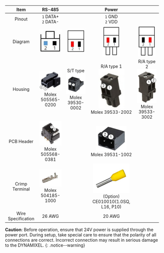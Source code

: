 
|     Item     |                            RS-485                   |         |                                           Power                                            | |
|:------------:|:-----------------------------------------------------:|:-------:|:------------------------------------------------------------------------------------------:|:--:|
|  Pinout      |                   `1` DATA+<br />`2` DATA-              |    |                                    `1` GND<br /> `2` VDD                                     | 
|  Diagram  | ![](/assets/images/dxl/y/molex_505565-0200_diagram.jpg) | ![](/assets/images/dxl/y/molex_39500-0002_diagram.jpg) | ![](/assets/images/dxl/y/molex_39503-2002_diagram.jpg) | ![](/assets/images/dxl/y/molex_39503-3002_diagram.jpg)  | 
|   Housing    | ![](/assets/images/dxl/y/molex_505565-0200.jpg)<br />Molex 505565-0200 |  S/T type<br />![](/assets/images/dxl/y/molex_39530-0002.jpg)<br />Molex 39530-0002       |  R/A type 1<br />![](/assets/images/dxl/y/molex_39533-2002.jpg)<br />Molex 39533-2002 | R/A type 2<br />![](/assets/images/dxl/y/molex_39533-3002.jpg)<br />Molex 39533-3002   | 
| PCB Header   | ![](/assets/images/dxl/y/molex_505568-0381.jpg)<br />Molex 505568-0381 |       |  ![](/assets/images/dxl/y/molex_39531-1002.jpg)<br />Molex 39531-1002 |                                     |
| Crimp Terminal | ![](/assets/images/dxl/y/molex_504185-1000.png)<br />Molex 504185-1000    |      |  ![](/assets/images/dxl/y/option_ce010010.png)<br />(Option) CE010010(1.0SQ, L16, P10) |                                     |    
|  Wire Specification    |                            26 AWG                           |                       |                    20 AWG                                   |                                      |

**Caution**: Before operation, ensure that 24V power is supplied through the power port. During setup, take special care to ensure that the polarity of all connections are correct. Incorrect connection may result in serious damage to the DYNAMIXEL.
{: .notice--warning}
